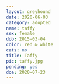 ```yaml
---
layout: greyhound
date: 2020-06-03
category: adopted
name: taffy
sex: female
dob: 2015-03-04
color: red & white
cats: no
title: Taffy
pic: taffy.jpg
pending: yes
doa: 2020-07-23
---
```


